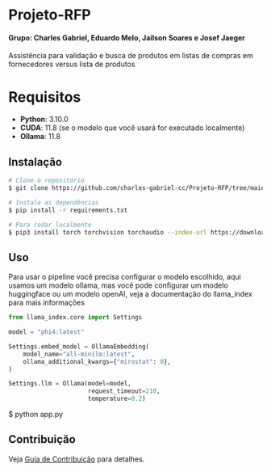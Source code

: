 # Projeto-RFP
#### Grupo: Charles Gabriel, Eduardo Melo, Jailson Soares e Josef Jaeger

Assistência para validação e busca de produtos em listas de compras em fornecedores versus lista de produtos

# Requisitos
- **Python**: 3.10.0
- **CUDA**: 11.8 (se o modelo que você usará for executado localmente)
- **Ollama**: 11.8

## Instalação
```bash
# Clone o repositório
$ git clone https://github.com/charles-gabriel-cc/Projeto-RFP/tree/main
```

```bash
# Instale as dependências
$ pip install -r requirements.txt
```

```bash
# Para rodar localmente
$ pip3 install torch torchvision torchaudio --index-url https://download.pytorch.org/whl/cu118
```

## Uso

Para usar o pipeline você precisa configurar o modelo escolhido, aqui usamos um modelo ollama, mas você pode configurar um modelo huggingface ou um modelo openAI, veja a documentação do llama_index para mais informações

```python
from llama_index.core import Settings

model = "phi4:latest"

Settings.embed_model = OllamaEmbedding(
    model_name="all-minilm:latest",
    ollama_additional_kwargs={"mirostat": 0},
)

Settings.llm = Ollama(model=model, 
                      request_timeout=210,
                      temperature=0.2)
```
$ python app.py

## Contribuição
Veja [Guia de Contribuição](CONTRIBUTING.md) para detalhes.
